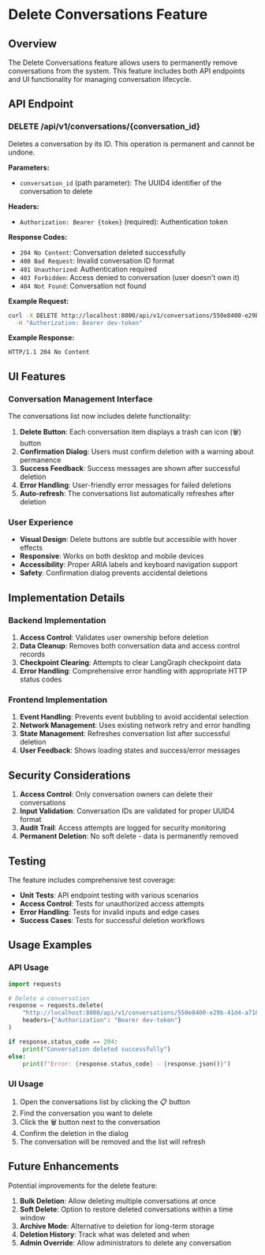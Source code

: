 # Delete Conversations Feature

## Overview

The Delete Conversations feature allows users to permanently remove conversations from the system. This feature includes both API endpoints and UI functionality for managing conversation lifecycle.

## API Endpoint

### DELETE /api/v1/conversations/{conversation_id}

Deletes a conversation by its ID. This operation is permanent and cannot be undone.

**Parameters:**
- `conversation_id` (path parameter): The UUID4 identifier of the conversation to delete

**Headers:**
- `Authorization: Bearer {token}` (required): Authentication token

**Response Codes:**
- `204 No Content`: Conversation deleted successfully
- `400 Bad Request`: Invalid conversation ID format
- `401 Unauthorized`: Authentication required
- `403 Forbidden`: Access denied to conversation (user doesn't own it)
- `404 Not Found`: Conversation not found

**Example Request:**
```bash
curl -X DELETE http://localhost:8000/api/v1/conversations/550e8400-e29b-41d4-a716-446655440001 \
  -H "Authorization: Bearer dev-token"
```

**Example Response:**
```http
HTTP/1.1 204 No Content
```

## UI Features

### Conversation Management Interface

The conversations list now includes delete functionality:

1. **Delete Button**: Each conversation item displays a trash can icon (🗑️) button
2. **Confirmation Dialog**: Users must confirm deletion with a warning about permanence
3. **Success Feedback**: Success messages are shown after successful deletion
4. **Error Handling**: User-friendly error messages for failed deletions
5. **Auto-refresh**: The conversations list automatically refreshes after deletion

### User Experience

- **Visual Design**: Delete buttons are subtle but accessible with hover effects
- **Responsive**: Works on both desktop and mobile devices
- **Accessibility**: Proper ARIA labels and keyboard navigation support
- **Safety**: Confirmation dialog prevents accidental deletions

## Implementation Details

### Backend Implementation

1. **Access Control**: Validates user ownership before deletion
2. **Data Cleanup**: Removes both conversation data and access control records
3. **Checkpoint Clearing**: Attempts to clear LangGraph checkpoint data
4. **Error Handling**: Comprehensive error handling with appropriate HTTP status codes

### Frontend Implementation

1. **Event Handling**: Prevents event bubbling to avoid accidental selection
2. **Network Management**: Uses existing network retry and error handling
3. **State Management**: Refreshes conversation list after successful deletion
4. **User Feedback**: Shows loading states and success/error messages

## Security Considerations

1. **Access Control**: Only conversation owners can delete their conversations
2. **Input Validation**: Conversation IDs are validated for proper UUID4 format
3. **Audit Trail**: Access attempts are logged for security monitoring
4. **Permanent Deletion**: No soft delete - data is permanently removed

## Testing

The feature includes comprehensive test coverage:

- **Unit Tests**: API endpoint testing with various scenarios
- **Access Control**: Tests for unauthorized access attempts
- **Error Handling**: Tests for invalid inputs and edge cases
- **Success Cases**: Tests for successful deletion workflows

## Usage Examples

### API Usage

```python
import requests

# Delete a conversation
response = requests.delete(
    "http://localhost:8000/api/v1/conversations/550e8400-e29b-41d4-a716-446655440001",
    headers={"Authorization": "Bearer dev-token"}
)

if response.status_code == 204:
    print("Conversation deleted successfully")
else:
    print(f"Error: {response.status_code} - {response.json()}")
```

### UI Usage

1. Open the conversations list by clicking the 📋 button
2. Find the conversation you want to delete
3. Click the 🗑️ button next to the conversation
4. Confirm the deletion in the dialog
5. The conversation will be removed and the list will refresh

## Future Enhancements

Potential improvements for the delete feature:

1. **Bulk Deletion**: Allow deleting multiple conversations at once
2. **Soft Delete**: Option to restore deleted conversations within a time window
3. **Archive Mode**: Alternative to deletion for long-term storage
4. **Deletion History**: Track what was deleted and when
5. **Admin Override**: Allow administrators to delete any conversation
